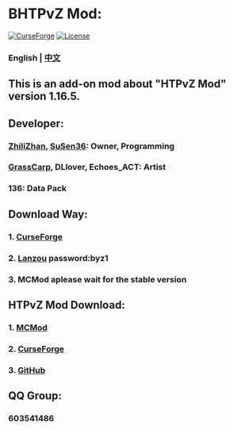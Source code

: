 # BHTPvZ Mod:

[![CurseForge](https://cf.way2muchnoise.eu/685001.svg)](https://www.curseforge.com/minecraft/mc-mods/hungteens-plants-vs-zombies-mod)
[![License](https://img.shields.io/github/license/zhilizhan/BHTPvZ)](https://github.com/zhilizhan/BHTPvZ/blob/main/LICENSE)

### English | [中文](https://github.com/zhilizhan/BHTPvZ/blob/main/README_zh.md)

## This is an add-on mod about "HTPvZ Mod" version 1.16.5.

## Developer:
### [ZhiliZhan](https://github.com/zhilizhan), [SuSen36](https://github.com/Lzc-SuSen): Owner, Programming
### [GrassCarp](https://github.com/GrassCarp-CAOYU), DLlover, Echoes_ACT: Artist
### 136: Data Pack

## Download Way:
### 1. [CurseForge](https://www.curseforge.com/minecraft/mc-mods/better-hungteen-s-plants-vs-zombies)
### 2. [Lanzou](https://www.lanzoui.com/b02devabn) password:byz1
### 3. MCMod aplease wait for the stable version

## HTPvZ Mod Download:
### 1. [MCMod](https://www.mcmod.cn/class/2640.html)
### 2. [CurseForge](https://www.curseforge.com/minecraft/mc-mods/hungteens-plants-vs-zombies-mod)
### 3. [GitHub](https://github.com/HungTeen/pvzmod)

## QQ Group:
### 603541486
